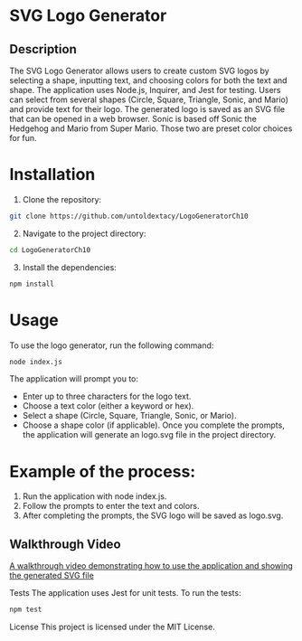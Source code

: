 # SVG Logo Generator
## Description
The SVG Logo Generator allows users to create custom SVG logos by selecting a shape, inputting text, and choosing colors for both the text and shape. The application uses Node.js, Inquirer, and Jest for testing. Users can select from several shapes (Circle, Square, Triangle, Sonic, and Mario) and provide text for their logo. The generated logo is saved as an SVG file that can be opened in a web browser. Sonic is based off Sonic the Hedgehog and Mario from Super Mario. Those two are preset color choices for fun.

# Installation
1) Clone the repository:

```bash
git clone https://github.com/untoldextacy/LogoGeneratorCh10
```

2) Navigate to the project directory:

```bash
cd LogoGeneratorCh10
```
3) Install the dependencies:

```bash
npm install
```

# Usage

To use the logo generator, run the following command:

``` bash
node index.js
```

The application will prompt you to:
- Enter up to three characters for the logo text.
- Choose a text color (either a keyword or hex).
- Select a shape (Circle, Square, Triangle, Sonic, or Mario).
- Choose a shape color (if applicable).
Once you complete the prompts, the application will generate an logo.svg file in the project directory.

# Example of the process:

1) Run the application with node index.js.
2) Follow the prompts to enter the text and colors.
3) After completing the prompts, the SVG logo will be saved as logo.svg.
   
## Walkthrough Video

[A walkthrough video demonstrating how to use the application and showing the generated SVG file](https://youtu.be/9WwDiGO29h4)


Tests
The application uses Jest for unit tests. To run the tests:

```bash
npm test
```

License
This project is licensed under the MIT License.
